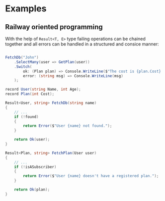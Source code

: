 # Examples

## Railway oriented programming
With the help of `Result<T, E>` type failing operations can be chained together
and all errors can be handled in a structured and consice manner:

```c#

FetchDb("John")
    .SelectMany(user => GetPlan(user))
    .Switch(
        ok: (Plan plan) => Console.WriteLine($"The cost is {plan.Cost}."),
        error: (string msg) => Console.WriteLine(msg)
    );

record User(string Name, int Age);
record Plan(int Cost);

Result<User, string> FetchDb(string name)
{
    // ...
    if (!found)
    {
        return Error($"User {name} not found.");
    }

    return Ok(user);
}

Result<Plan, string> FetchPlan(User user)
{
    // ...
    if (!isASubscriber)
    {
        return Error($"User {name} doesn't have a registered plan.");
    }

    return Ok(plan);
}
```